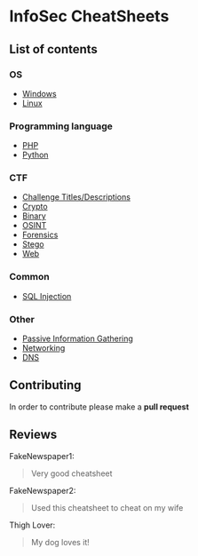 # InfoSec CheatSheets
## List of contents

### OS
- [Windows](https://github.com/PinkDraconian/InfoSecCheatSheets/tree/master/windows)
- [Linux](https://github.com/PinkDraconian/InfoSecCheatSheets/tree/master/linux)

### Programming language
- [PHP](https://github.com/PinkDraconian/InfoSecCheatSheets/tree/master/php)
- [Python](https://github.com/PinkDraconian/InfoSecCheatSheets/tree/master/python)

### CTF
- [Challenge Titles/Descriptions](https://github.com/PinkDraconian/InfoSecCheatSheets/tree/master/challenge%20titles-descriptions)
- [Crypto](https://github.com/PinkDraconian/InfoSecCheatSheets/tree/master/crypto)
- [Binary](https://github.com/PinkDraconian/InfoSecCheatSheets/tree/master/binary)
- [OSINT](https://github.com/PinkDraconian/InfoSecCheatSheets/tree/master/OSINT)
- [Forensics](https://github.com/PinkDraconian/InfoSecCheatSheets/tree/master/forensics)
- [Stego](https://github.com/PinkDraconian/InfoSecCheatSheets/tree/master/stego)
- [Web](https://github.com/PinkDraconian/InfoSecCheatSheets/tree/master/web)

### Common
- [SQL Injection](https://github.com/PinkDraconian/InfoSecCheatSheets/tree/master/SQLinjection)

### Other
- [Passive Information Gathering](https://github.com/PinkDraconian/InfoSecCheatSheets/tree/master/passive%20information%20gathering)
- [Networking](https://github.com/PinkDraconian/InfoSecCheatSheets/tree/master/networking)
- [DNS](https://github.com/PinkDraconian/InfoSecCheatSheets/tree/master/dns)

## Contributing
In order to contribute please make a **pull request**

## Reviews
FakeNewspaper1:
> Very good cheatsheet

FakeNewspaper2:
> Used this cheatsheet to cheat on my wife

Thigh Lover:
> My dog loves it!
